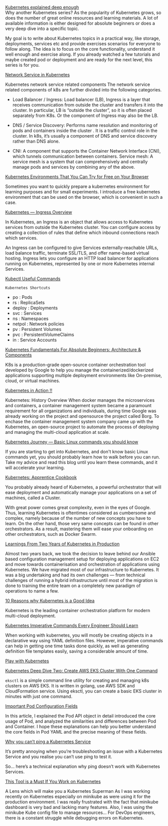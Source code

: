 [Kubernetes explained deep enough](https://itnext.io/kubernetes-explained-deep-enough-1ea2c6821501)<br>
Why another Kubernetes series?
As the popularity of Kubernetes grows, so does the number of great online resources and learning materials. A lot of available information is either designed for absolute beginners or does a very deep dive into a specific topic.<br>

My goal is to write about Kubernetes topics in a practical way, like storage, deployments, services etc and provide exercises scenarios for everyone to follow along. The idea is to focus on the core functionality, understand it well enough and exercise along. If you already watched a few tutorials and maybe created pod or deployment and are ready for the next level, this series is for you.

[Network Service in Kubernetes](https://iceburn.medium.com/network-service-in-kubernetes-a57ef808527)

Kubernetes network service related components
The network service related components of k8s are further divided into the following categories.
- Load Balancer / Ingress: Load balancer (LB), Ingress is a layer that receives communication from outside the cluster and transfers it into the cluster. In particular, LB is “outside the cluster”, so it is often placed separately from K8s. Or the component of Ingress may also be the LB.

- DNS / Service Discovery: Performs name resolution and monitoring of pods and containers inside the cluster . It is a traffic control role in the cluster. In k8s, it’s usually a component of DNS and service discovery rather than DNS alone.

- CNI: A component that supports the Container Network Interface (CNI), which tunnels communication between containers.
Service mesh: A service mesh is a system that can comprehensively and centrally manage pods and services by combining any of the above.

[Kubernetes Environments That You Can Try for Free on Your Browser](https://iceburn.medium.com/kubernetes-environments-that-you-can-try-for-free-on-your-browser-43673d5edf08)

Sometimes you want to quickly prepare a kubernetes environment for learning purposes and for small experiments. I introduce a free kubernetes environment that can be used on the browser, which is convenient in such a case.

[Kubernetes — Ingress Overview
](https://medium.com/devops-mojo/kubernetes-ingress-overview-what-is-kubernetes-ingress-introduction-to-k8s-ingress-b0f81525ffe2)

In Kubernetes, an Ingress is an object that allows access to Kubernetes services from outside the Kubernetes cluster. You can configure access by creating a collection of rules that define which inbound connections reach which services.

An Ingress can be configured to give Services externally-reachable URLs, load balance traffic, terminate SSL/TLS, and offer name-based virtual hosting. Ingress lets you configure an HTTP load balancer for applications running on Kubernetes, represented by one or more Kubernetes internal Services.


[Kubectl Useful Commands](https://iceburn.medium.com/kubectl-useful-commands-f5f47c0773f)

`Kubernetes Shortcuts`

- po : Pods
- rs : ReplicaSets
- deploy : Deployments
- svc : Services
- ns : Namespaces
- netpol : Network policies
- pv : Persistent Volumes
- pvc : PersistentVolumeClaims
- in : Service Accounts

[Kubernetes Fundamentals For Absolute Beginners: Architecture & Components](https://medium.com/the-programmer/kubernetes-fundamentals-for-absolute-beginners-architecture-components-1f7cda8ea536)

K8s is a production-grade open-source container orchestration tool developed by Google to help you manage the containerized/dockerized applications supporting multiple deployment environments like On-premise, cloud, or virtual machines.

[Kubernetes in Action !!
](https://faun.pub/kubernetes-in-action-dec7c0583b7)

Kubernetes: History Overview
When docker manages the microservices and containers, a container management system became a paramount requirement for all organizations and individuals, during time Google was already working on the project and opensource the project called Borg. To enchase the container management system company came up with the Kubernetes, an open-source project to automate the process of deploying and managing the multi-cloud application at scale.

[Kubernetes Journey — Basic Linux commands you should know](https://itnext.io/kubernetes-journey-basic-linux-commands-you-should-know-da4f95ceca5)

If you are starting to get into Kubernetes, and don't know basic Linux commands yet, you should probably learn how to walk before you can run. Take my advice and read this blog until you learn these commands, and it will accelerate your learning.

[Kubernetes: Apprentice Cookbook](https://aveuiller.medium.com/kubernetes-apprentice-cookbook-90d8c11ccfc3)

You probably already heard of Kubernetes, a powerful orchestrator that will ease deployment and automatically manage your applications on a set of machines, called a Cluster.

With great power comes great complexity, even in the eyes of Google. Thus, learning Kubernetes is oftentimes considered as cumbersome and complex, namely because of the number of new concepts you have to learn. On the other hand, those very same concepts can be found in other orchestrators. As a result, mastering them will ease your onboarding on other orchestrators, such as Docker Swarm.

[Learnings From Two Years of Kubernetes in Production](https://lambda.grofers.com/learnings-from-two-years-of-kubernetes-in-production-b0ec21aa2814)

Almost two years back, we took the decision to leave behind our Ansible based configuration management setup for deploying applications on EC2 and move towards containerisation and orchestration of applications using Kubernetes. We have migrated most of our infrastructure to Kubernetes. It was a big undertaking and had its own challenges — from technical challenges of running a hybrid infrastructure until most of the migration is done to training the entire team on a completely new paradigm of operations to name a few.

[10 Reasons why Kubernetes is a Good Idea](https://aws.plainenglish.io/10-reasons-why-kubernetes-is-a-good-idea-9b3990ef7fb1)

Kubernetes is the leading container orchestration platform for modern multi-cloud deployment.


[Kubernetes Imperative Commands Every Engineer Should Learn](https://blog.devgenius.io/kubernetes-imperative-commands-every-engineer-should-learn-3b5d8217fa29)

When working with kubernetes, you will mostly be creating objects in a declarative way using YAML definition files.
However, imperative commands can help in getting one time tasks done quickly, as well as generating definition file templates easily, saving a considerable amount of time.

[Play with Kubernetes](https://labs.play-with-k8s.com/)

[Kubernetes Deep Dive Two: Create AWS EKS Cluster With One Command](https://aws.plainenglish.io/kubernetes-deep-dive-two-create-aws-eks-cluster-with-one-command-3b23e592db14)

`eksctl` is a simple command line utility for creating and managing k8s clusters on AWS EKS. It is written in golang, use AWS SDK and CloudFormation service. Using eksctl, you can create a basic EKS cluster in minutes with just one command.

[Important Pod Configuration Fields](https://aws.plainenglish.io/kubernetes-deep-dive-five-important-pod-configuration-fields-be4e140214eb)

In this article, I explained the Pod API object in detail introduced the core usage of Pod, and analyzed the similarities and differences between Pod and Container. I hope these explanations can help you better understand the core fields in Pod YAML and the precise meaning of these fields.

[Why you can’t ping a Kubernetes Service](https://nigelpoulton.com/why-you-cant-ping-a-kubernetes-service/)

It’s pretty annoying when you’re troubleshooting an issue with a Kubernetes Service and you realise you can’t use ping to test it.

So… here’s a technical explanation why ping doesn’t work with Kubernetes Services.

[This Tool is a Must If You Work on Kubernetes](https://shahneil.medium.com/this-tool-is-a-must-if-you-work-on-kubernetes-d0363a3cdeb9)

A Lens which will make you a Kubernetes Superman
As I was working recently on Kubernetes especially on minikube as were using it for the production environment.
I was really frustrated with the fact that minikube dashboard is very bad and lacking many features. Also, I was using the minikube Kube config file to manage resources…
For DevOps engineers, there is a constant struggle while debugging errors on Kubernetes.